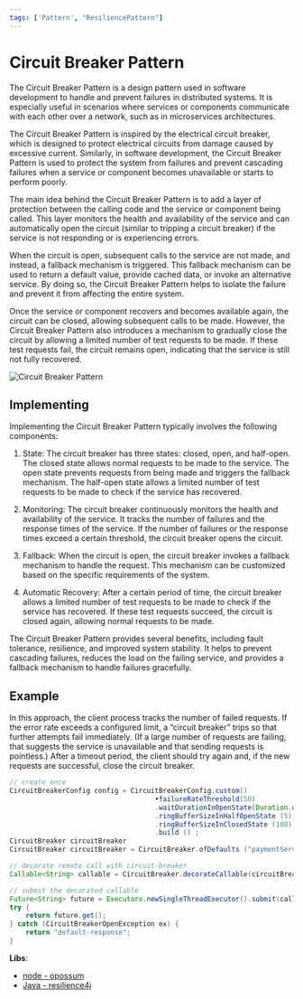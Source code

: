 ```yaml
---
tags: ['Pattern', "ResiliencePattern"]
---
```


# Circuit Breaker Pattern

The Circuit Breaker Pattern is a design pattern used in software development to handle and prevent failures in distributed systems. It is especially useful in scenarios where services or components communicate with each other over a network, such as in microservices architectures.

The Circuit Breaker Pattern is inspired by the electrical circuit breaker, which is designed to protect electrical circuits from damage caused by excessive current. Similarly, in software development, the Circuit Breaker Pattern is used to protect the system from failures and prevent cascading failures when a service or component becomes unavailable or starts to perform poorly.

The main idea behind the Circuit Breaker Pattern is to add a layer of protection between the calling code and the service or component being called. This layer monitors the health and availability of the service and can automatically open the circuit (similar to tripping a circuit breaker) if the service is not responding or is experiencing errors.

When the circuit is open, subsequent calls to the service are not made, and instead, a fallback mechanism is triggered. This fallback mechanism can be used to return a default value, provide cached data, or invoke an alternative service. By doing so, the Circuit Breaker Pattern helps to isolate the failure and prevent it from affecting the entire system.

Once the service or component recovers and becomes available again, the circuit can be closed, allowing subsequent calls to be made. However, the Circuit Breaker Pattern also introduces a mechanism to gradually close the circuit by allowing a limited number of test requests to be made. If these test requests fail, the circuit remains open, indicating that the service is still not fully recovered.

![Circuit Breaker Pattern](https://i.pinimg.com/originals/99/c6/7e/99c67e6d1d72684d57252529f48e4111.png)

## Implementing

Implementing the Circuit Breaker Pattern typically involves the following components:

1. State: The circuit breaker has three states: closed, open, and half-open. The closed state allows normal requests to be made to the service. The open state prevents requests from being made and triggers the fallback mechanism. The half-open state allows a limited number of test requests to be made to check if the service has recovered.

2. Monitoring: The circuit breaker continuously monitors the health and availability of the service. It tracks the number of failures and the response times of the service. If the number of failures or the response times exceed a certain threshold, the circuit breaker opens the circuit.

3. Fallback: When the circuit is open, the circuit breaker invokes a fallback mechanism to handle the request. This mechanism can be customized based on the specific requirements of the system.

4. Automatic Recovery: After a certain period of time, the circuit breaker allows a limited number of test requests to be made to check if the service has recovered. If these test requests succeed, the circuit is closed again, allowing normal requests to be made.


The Circuit Breaker Pattern provides several benefits, including fault tolerance, resilience, and improved system stability. It helps to prevent cascading failures, reduces the load on the failing service, and provides a fallback mechanism to handle failures gracefully.

## Example

In this approach, the client process tracks the number of failed requests. If the error rate exceeds a configured limit, a “circuit breaker” trips so that further attempts fail immediately. (If a large number of requests are failing, that suggests the service is unavailable and that sending requests is pointless.) After a timeout period, the client should try again and, if the new requests are successful, close the circuit breaker.

```java
// create once
CircuitBreakerConfig config = CircuitBreakerConfig.custom()
                                    •failureRateThreshold(50)
                                    .waitDurationIn0penState(Duration.ofMillis(1000))
                                    .ringBufferSizeInHalf0penState (5)
                                    .ringBufferSizeInClosedState (100)
                                    .build () ;
CircuitBreaker circuitBreaker
CircuitBreaker circuitBreaker = CircuitBreaker.ofDefaults ("paymentService");

// decorate remote call with circuit-breaker
Callable<String> callable = CircuitBreaker.decorateCallable(circuitBreaker, this::makePayment);

// submit the decorated callable
Future<String> future = Executors.newSingleThreadExecutor().submit(callable);
try {
    return future.get();
} catch (CircuitBreakerOpenException ex) {
    return "default-response";
}
```

**Libs**:
- [node - opossum](https://www.npmjs.com/package/opossum)
- [Java - resilience4j](https://resilience4j.readme.io/docs/circuitbreaker)
